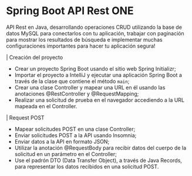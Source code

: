 # Spring Boot API Rest ONE

API Rest en Java, desarrollando operaciones CRUD utilizando la base de datos MySQL para conectarlos con tu aplicación, trabajar con paginación para mostrar los resultados de búsqueda e implementar muchas configuraciones importantes para hacer tu aplicación segura!

| Creación del proyecto 

- Crear un proyecto Spring Boot usando el sitio web Spring Initializr;
- Importar el proyecto a IntelliJ y ejecutar una aplicación Spring Boot a través de la clase que contiene el método ```main```;
- Crear una clase Controller y mapear una URL en él usando las anotaciones @RestController y @RequestMapping;
- Realizar una solicitud de prueba en el navegador accediendo a la URL mapeada en el Controller.

| Request POST

- Mapear solicitudes POST en una clase Controller;
- Enviar solicitudes POST a la API usando Insomnia;
- Enviar datos a la API en formato JSON;
- Utilizar la anotación @RequestBody para recibir datos del cuerpo de la solicitud en un parámetro en el Controller;
- Use el padrón DTO (Data Transfer Object), a través de Java Records, para representar los datos recibidos en una solicitud POST.
